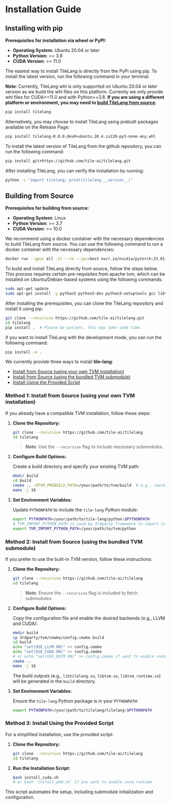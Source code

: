 # Installation Guide

## Installing with pip

**Prerequisites for installation via wheel or PyPI:**
- **Operating System**: Ubuntu 20.04 or later
- **Python Version**: >= 3.8
- **CUDA Version**: >= 11.0

The easiest way to install TileLang is directly from the PyPi using pip. To install the latest version, run the following command in your terminal.

**Note**: Currently, TileLang whl is only supported on Ubuntu 20.04 or later version as we build the whl files on this platform. Currently we only provide whl files for CUDA>=11.0 and with Python>=3.8. **If you are using a different platform or environment, you may need to [build TileLang from source](https://github.com/tile-ai/tilelang/blob/main/docs/Installation.md#building-from-source).**

```bash
pip install tilelang
```

Alternatively, you may choose to install TileLang using prebuilt packages available on the Release Page:

```bash
pip install tilelang-0.0.0.dev0+ubuntu.20.4.cu120-py3-none-any.whl
```

To install the latest version of TileLang from the github repository, you can run the following command:

```bash
pip install git+https://github.com/tile-ai/tilelang.git
```

After installing TileLang, you can verify the installation by running:

```bash
python -c "import tilelang; print(tilelang.__version__)"  
```

## Building from Source

**Prerequisites for building from source:**
- **Operating System**: Linux
- **Python Version**: >= 3.7
- **CUDA Version**: >= 10.0

We recommend using a docker container with the necessary dependencies to build TileLang from source. You can use the following command to run a docker container with the necessary dependencies:

```bash
docker run --gpus all -it --rm --ipc=host nvcr.io/nvidia/pytorch:23.01-py3
```

To build and install TileLang directly from source, follow the steps below. This process requires certain pre-requisites from apache tvm, which can be installed on Ubuntu/Debian-based systems using the following commands:

```bash
sudo apt-get update
sudo apt-get install -y python3 python3-dev python3-setuptools gcc libtinfo-dev zlib1g-dev build-essential cmake libedit-dev libxml2-dev
```

After installing the prerequisites, you can clone the TileLang repository and install it using pip:

```bash
git clone --recursive https://github.com/tile-ai/tilelang.git
cd tilelang
pip install .  # Please be patient, this may take some time.
```

if you want to install TileLang with the development mode, you can run the following command:

```bash
pip install -e .
```

We currently provide three ways to install **tile-lang**:
 - [Install from Source (using your own TVM installation)](#install-from-source-with-your-own-tvm-installation)
 - [Install from Source (using the bundled TVM submodule)](#install-from-source-with-our-tvm-submodule)
 - [Install Using the Provided Script](#install-with-provided-script)


### Method 1: Install from Source (using your own TVM installation)

If you already have a compatible TVM installation, follow these steps:

1. **Clone the Repository:**

    ```bash
    git clone --recursive https://github.com/tile-ai/tilelang
    cd tilelang
    ```

   > **Note**: Use the `--recursive` flag to include necessary submodules.

2. **Configure Build Options:**

    Create a build directory and specify your existing TVM path:

    ```bash
    mkdir build
    cd build
    cmake .. -DTVM_PREBUILD_PATH=/your/path/to/tvm/build  # e.g., /workspace/tvm/build
    make -j 16
    ```

3. **Set Environment Variables:**

    Update `PYTHONPATH` to include the `tile-lang` Python module:

    ```bash
    export PYTHONPATH=/your/path/to/tile-lang/python:$PYTHONPATH
    # TVM_IMPORT_PYTHON_PATH is used by 3rdparty framework to import tvm
    export TVM_IMPORT_PYTHON_PATH=/your/path/to/tvm/python
    ```

### Method 2: Install from Source (using the bundled TVM submodule)

If you prefer to use the built-in TVM version, follow these instructions:

1. **Clone the Repository:**

    ```bash
    git clone --recursive https://github.com/tile-ai/tilelang
    cd tilelang
    ```

   > **Note**: Ensure the `--recursive` flag is included to fetch submodules.

2. **Configure Build Options:**

    Copy the configuration file and enable the desired backends (e.g., LLVM and CUDA):

    ```bash
    mkdir build
    cp 3rdparty/tvm/cmake/config.cmake build
    cd build
    echo "set(USE_LLVM ON)" >> config.cmake
    echo "set(USE_CUDA ON)" >> config.cmake 
    # or echo "set(USE_ROCM ON)" >> config.cmake if want to enable rocm runtime
    cmake ..
    make -j 16
    ```

   The build outputs (e.g., `libtilelang.so`, `libtvm.so`, `libtvm_runtime.so`) will be generated in the `build` directory.

3. **Set Environment Variables:**

    Ensure the `tile-lang` Python package is in your `PYTHONPATH`:

    ```bash
    export PYTHONPATH=/your/path/to/tilelang/tilelang:$PYTHONPATH
    ```

### Method 3: Install Using the Provided Script

For a simplified installation, use the provided script:

1. **Clone the Repository:**

    ```bash
    git clone --recursive https://github.com/tile-ai/tilelang
    cd tilelang
    ```

2. **Run the Installation Script:**

    ```bash
    bash install_cuda.sh
    # or bash `install_amd.sh` if you want to enable rocm runtime
    ```

This script automates the setup, including submodule initialization and configuration.
